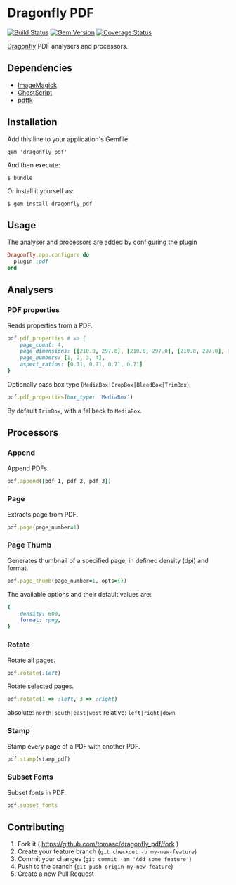 # Dragonfly PDF

[![Build Status](https://travis-ci.org/tomasc/dragonfly_pdf.svg)](https://travis-ci.org/tomasc/dragonfly_pdf) [![Gem Version](https://badge.fury.io/rb/dragonfly_pdf.svg)](http://badge.fury.io/rb/dragonfly_pdf) [![Coverage Status](https://img.shields.io/coveralls/tomasc/dragonfly_pdf.svg)](https://coveralls.io/r/tomasc/dragonfly_pdf)

[Dragonfly](https://github.com/markevans/dragonfly) PDF analysers and processors.

## Dependencies

* [ImageMagick](http://www.imagemagick.org)
* [GhostScript](http://www.ghostscript.com)
* [pdftk](https://www.pdflabs.com/tools/pdftk-server)

## Installation

Add this line to your application's Gemfile:

    gem 'dragonfly_pdf'

And then execute:

    $ bundle

Or install it yourself as:

    $ gem install dragonfly_pdf

## Usage
The analyser and processors are added by configuring the plugin

```ruby
Dragonfly.app.configure do
  plugin :pdf
end
```

## Analysers

### PDF properties

Reads properties from a PDF.

```ruby
pdf.pdf_properties # => {
    page_count: 4,
    page_dimensions: [[210.0, 297.0], [210.0, 297.0], [210.0, 297.0], [210.0, 297.0]],
    page_numbers: [1, 2, 3, 4],
    aspect_ratios: [0.71, 0.71, 0.71, 0.71]
}
```

Optionally pass box type (`MediaBox|CropBox|BleedBox|TrimBox`):

```ruby
pdf.pdf_properties(box_type: 'MediaBox')
```

By default `TrimBox`, with a fallback to `MediaBox`.

## Processors

### Append

Append PDFs.

```ruby
pdf.append([pdf_1, pdf_2, pdf_3])
```

### Page

Extracts page from PDF.

```ruby
pdf.page(page_number=1)
```

### Page Thumb

Generates thumbnail of a specified page, in defined density (dpi) and format.

```ruby
pdf.page_thumb(page_number=1, opts={})
```

The available options and their default values are:

```ruby
{
    density: 600,
    format: :png,
}
```

### Rotate

Rotate all pages.

```ruby
pdf.rotate(:left)
```

Rotate selected pages.
```ruby
pdf.rotate(1 => :left, 3 => :right)
```

absolute: `north|south|east|west`
relative: `left|right|down`

### Stamp

Stamp every page of a PDF with another PDF.

```ruby
pdf.stamp(stamp_pdf)
```

### Subset Fonts

Subset fonts in PDF.

```ruby
pdf.subset_fonts
```

## Contributing

1. Fork it ( https://github.com/tomasc/dragonfly_pdf/fork )
2. Create your feature branch (`git checkout -b my-new-feature`)
3. Commit your changes (`git commit -am 'Add some feature'`)
4. Push to the branch (`git push origin my-new-feature`)
5. Create a new Pull Request
